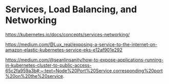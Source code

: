 # Services, Load Balancing, and Networking

https://kubernetes.io/docs/concepts/services-networking/

https://medium.com/@Lux_real/exposing-a-service-to-the-internet-on-amazon-elastic-kubernetes-service-eks-e12af901e292

https://medium.com/@seanlinsanity/how-to-expose-applications-running-in-kubernetes-cluster-to-public-access-65c2fa959a3b#:~:text=Node%20Port%20Service,corresponding%20port%20on%20the%20service.

